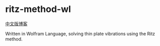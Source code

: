 # ritz-method-wl

[中文版博客](https://fengyukongzhou.github.io/2024/12/04/ritz-method-in-wl/)

Written in Wolfram Language, solving thin plate vibrations using the Ritz method.

